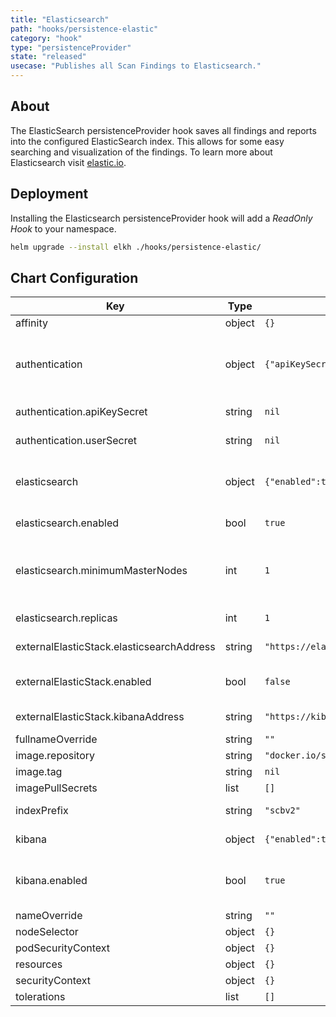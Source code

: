 ```yaml
---
title: "Elasticsearch"
path: "hooks/persistence-elastic"
category: "hook"
type: "persistenceProvider"
state: "released"
usecase: "Publishes all Scan Findings to Elasticsearch."
---
```


<!-- end -->

## About
The ElasticSearch persistenceProvider hook saves all findings and reports into the configured ElasticSearch index. This allows for some easy searching and visualization of the findings. To learn more about Elasticsearch visit [elastic.io].

## Deployment

Installing the Elasticsearch persistenceProvider hook will add a _ReadOnly Hook_ to your namespace.

```bash
helm upgrade --install elkh ./hooks/persistence-elastic/
```

## Chart Configuration

| Key | Type | Default | Description |
|-----|------|---------|-------------|
| affinity | object | `{}` |  |
| authentication | object | `{"apiKeySecret":null,"userSecret":null}` | Configure authentication schema and credentials the persistence provider should use to connect to elasticsearch user and apikey are mutually exclusive, only set one! |
| authentication.apiKeySecret | string | `nil` | Link a pre-existing generic secret with `id` and `key` key / value pairs |
| authentication.userSecret | string | `nil` | Link a pre-existing generic secret with `username` and `password` key / value pairs |
| elasticsearch | object | `{"enabled":true,"minimumMasterNodes":1,"replicas":1}` | Configures the included elasticsearch subchart (see: https://github.com/elastic/helm-charts/tree/elasticsearch) |
| elasticsearch.enabled | bool | `true` | Enable if you want to deploy an elasticsearch service. |
| elasticsearch.minimumMasterNodes | int | `1` | The value for discovery.zen.minimum_master_nodes. Should be set to (master_eligible_nodes / 2) + 1. Ignored in Elasticsearch versions >= 7 |
| elasticsearch.replicas | int | `1` | Kubernetes replica count for the StatefulSet (i.e. how many pods) |
| externalElasticStack.elasticsearchAddress | string | `"https://elasticsearch.example.com"` | The URL of the elasticsearch service to persists all findings to. |
| externalElasticStack.enabled | bool | `false` | Enable this when you already have an Elastic Stack running to which you want to send your results |
| externalElasticStack.kibanaAddress | string | `"https://kibana.example.com"` | The URL of the kibana service used to visualize all findings. |
| fullnameOverride | string | `""` |  |
| image.repository | string | `"docker.io/securecodebox/persistence-elastic"` | Hook image repository |
| image.tag | string | `nil` |  |
| imagePullSecrets | list | `[]` |  |
| indexPrefix | string | `"scbv2"` | Define a specific index prefix used for all elasticsearch indices. |
| kibana | object | `{"enabled":true}` | Configures included Elasticsearch subchart |
| kibana.enabled | bool | `true` | Enable if you want to deploy an kibana service (see: https://github.com/elastic/helm-charts/tree/master/kibana) |
| nameOverride | string | `""` |  |
| nodeSelector | object | `{}` |  |
| podSecurityContext | object | `{}` |  |
| resources | object | `{}` |  |
| securityContext | object | `{}` |  |
| tolerations | list | `[]` |  |

[elastic.io]: https://www.elastic.co/products/elasticsearch